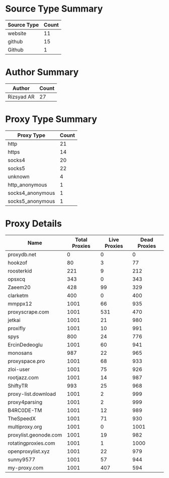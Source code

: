 # Source Type Summary

| Source Type | Count |
|-------------|-------|
| website | 11 |
| github | 15 |
| Github | 1 |


# Author Summary

| Author | Count |
|--------|-------|
| Rizsyad AR | 27 |


# Proxy Type Summary

| Proxy Type | Count |
|------------|-------|
| http | 21 |
| https | 14 |
| socks4 | 20 |
| socks5 | 22 |
| unknown | 4 |
| http_anonymous | 1 |
| socks4_anonymous | 1 |
| socks5_anonymous | 1 |


# Proxy Details

| Name | Total Proxies | Live Proxies | Dead Proxies |
|------|---------------|--------------|---------------|
| proxydb.net | 0 | 0 | 0 |
| hookzof | 80 | 3 | 77 |
| roosterkid | 221 | 9 | 212 |
| opsxcq | 343 | 0 | 343 |
| Zaeem20 | 428 | 99 | 329 |
| clarketm | 400 | 0 | 400 |
| mmppx12 | 1001 | 66 | 935 |
| proxyscrape.com | 1001 | 531 | 470 |
| jetkai | 1001 | 21 | 980 |
| proxifly | 1001 | 10 | 991 |
| spys | 800 | 24 | 776 |
| ErcinDedeoglu | 1001 | 60 | 941 |
| monosans | 987 | 22 | 965 |
| proxyspace.pro | 1001 | 68 | 933 |
| zloi-user | 1001 | 75 | 926 |
| rootjazz.com | 1001 | 14 | 987 |
| ShiftyTR | 993 | 25 | 968 |
| proxy-list.download | 1001 | 2 | 999 |
| proxy4parsing | 1001 | 2 | 999 |
| B4RC0DE-TM | 1001 | 12 | 989 |
| TheSpeedX | 1001 | 71 | 930 |
| multiproxy.org | 1001 | 0 | 1001 |
| proxylist.geonode.com | 1001 | 19 | 982 |
| rotatingproxies.com | 1001 | 1 | 1000 |
| openproxylist.xyz | 1001 | 22 | 979 |
| sunny9577 | 1001 | 57 | 944 |
| my-proxy.com | 1001 | 407 | 594 |
